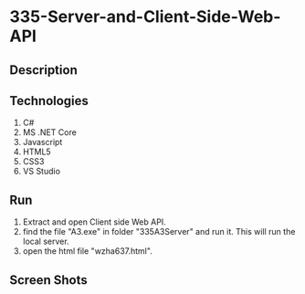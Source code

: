 # 335-Server-and-Client-Side-Web-API

## Description

## Technologies
1. C#
2. MS .NET Core
3. Javascript
4. HTML5
5. CSS3
6. VS Studio
## Run
1. Extract and open Client side Web API.
2. find the file "A3.exe" in folder "335A3Server" and run it. This will run the local server.
3. open the html file "wzha637.html".
## Screen Shots
